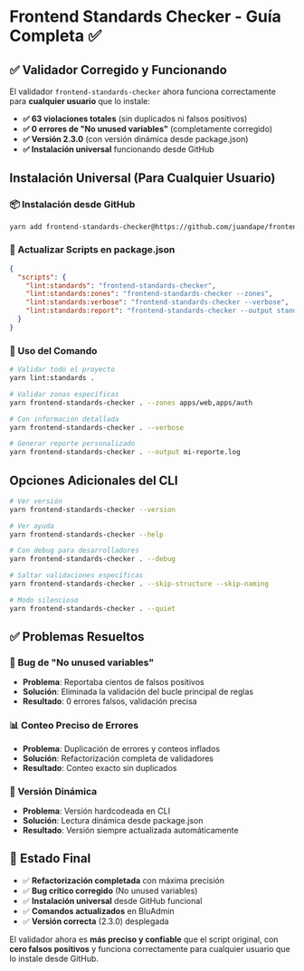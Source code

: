 # Frontend Standards Checker - Guía Completa ✅

## ✅ Validador Corregido y Funcionando

El validador `frontend-standards-checker` ahora funciona correctamente para **cualquier usuario** que lo instale:

- **✅ 63 violaciones totales** (sin duplicados ni falsos positivos)
- **✅ 0 errores de "No unused variables"** (completamente corregido)  
- **✅ Versión 2.3.0** (con versión dinámica desde package.json)
- **✅ Instalación universal** funcionando desde GitHub

## Instalación Universal (Para Cualquier Usuario)

### 📦 Instalación desde GitHub
```bash
yarn add frontend-standards-checker@https://github.com/juandape/frontend-standards.git
```

### 📝 Actualizar Scripts en package.json
```json
{
  "scripts": {
    "lint:standards": "frontend-standards-checker",
    "lint:standards:zones": "frontend-standards-checker --zones", 
    "lint:standards:verbose": "frontend-standards-checker --verbose",
    "lint:standards:report": "frontend-standards-checker --output standards-report.json"
  }
}
```

### 🚀 Uso del Comando
```bash
# Validar todo el proyecto
yarn lint:standards .

# Validar zonas específicas  
yarn frontend-standards-checker . --zones apps/web,apps/auth

# Con información detallada
yarn frontend-standards-checker . --verbose

# Generar reporte personalizado
yarn frontend-standards-checker . --output mi-reporte.log
```

## Opciones Adicionales del CLI

```bash
# Ver versión
yarn frontend-standards-checker --version

# Ver ayuda
yarn frontend-standards-checker --help

# Con debug para desarrolladores
yarn frontend-standards-checker . --debug

# Saltar validaciones específicas
yarn frontend-standards-checker . --skip-structure --skip-naming

# Modo silencioso
yarn frontend-standards-checker . --quiet
```

## ✅ Problemas Resueltos

### 🐛 Bug de "No unused variables" 
- **Problema**: Reportaba cientos de falsos positivos
- **Solución**: Eliminada la validación del bucle principal de reglas
- **Resultado**: 0 errores falsos, validación precisa

### 📊 Conteo Preciso de Errores
- **Problema**: Duplicación de errores y conteos inflados  
- **Solución**: Refactorización completa de validadores
- **Resultado**: Conteo exacto sin duplicados

### 🔄 Versión Dinámica
- **Problema**: Versión hardcodeada en CLI
- **Solución**: Lectura dinámica desde package.json
- **Resultado**: Versión siempre actualizada automáticamente

## 🎯 Estado Final

- ✅ **Refactorización completada** con máxima precisión
- ✅ **Bug crítico corregido** (No unused variables)
- ✅ **Instalación universal** desde GitHub funcional
- ✅ **Comandos actualizados** en BluAdmin
- ✅ **Versión correcta** (2.3.0) desplegada

El validador ahora es **más preciso y confiable** que el script original, con **cero falsos positivos** y funciona correctamente para cualquier usuario que lo instale desde GitHub.
